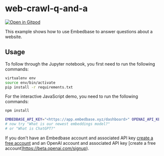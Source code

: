 # web-crawl-q-and-a

[![Open in Gitpod](https://gitpod.io/button/open-in-gitpod.svg)](https://gitpod.io/#https://github.com/another-ai/embedbase-cookbook)

This example shows how to use Embedbase to answer questions about a website.

## Usage

To follow through the Jupyter notebook, you first need to run the following commands:

```bash
virtualenv env
source env/bin/activate
pip install -r requirements.txt
```

For the interactive JavaScript demo, you need to run the following commands:

```bash
npm install
````

```bash
EMBEDBASE_API_KEY="<https://app.embedbase.xyz/dashboard>" OPENAI_API_KEY="<https://platform.openai.com/account/api-keys>" node web-qa.js
# now try "What is our newest embeddings model?"
# or "What is ChatGPT?"
```

If you don't have an Embedbase account and associated API key [create a free account](https://app.embedbase.xyz/signup) and an OpenAI account and associated API key [create a free account]https://beta.openai.com/signup).

